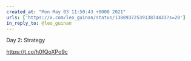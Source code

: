 ```yaml
---
created_at: "Mon May 03 11:50:43 +0000 2021"
urls: ['https://x.com/leo_guinan/status/1388937253913874433?s=20']
in_reply_to: @leo_guinan
---
```


Day 2: Strategy

https://t.co/h0fQoXPo9c